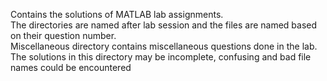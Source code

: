 Contains the solutions of MATLAB lab assignments.<br>
The directories are named after lab session and the files are named based on their question number.<br>
Miscellaneous directory contains miscellaneous questions done in the lab. The solutions in this directory may be incomplete, confusing and bad file names could be encountered 
